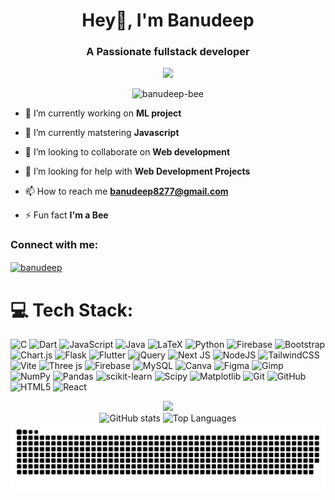 <h1 align="center">Hey👋, I'm Banudeep</h1>
<h3 align="center">A Passionate fullstack developer</h3>

<div align="center">
  <img height="150" src="[https://media.giphy.com/media/qgQUggAC3Pfv687qPC/giphy.gif](https://media1.giphy.com/media/v1.Y2lkPTc5MGI3NjExcTJrdGVmNW9xNW45bHJoNHlubmw5MWFpMWhvcnV6NDM0eXd5M2U4eSZlcD12MV9pbnRlcm5hbF9naWZfYnlfaWQmY3Q9Zw/LQbzTs41pjANrcrNRN/giphy.gif)"  />
</div>


<p align="center"> <img src="https://komarev.com/ghpvc/?username=banudeep-bee&label=Profile%20views&color=0e75b6&style=flat" alt="banudeep-bee" /> </p>

- 🔭 I’m currently working on **ML project**

- 🌱 I’m currently matstering **Javascript**

- 👯 I’m looking to collaborate on **Web development**

- 🤝 I’m looking for help with **Web Development Projects**

- 📫 How to reach me **banudeep8277@gmail.com**

- ⚡ Fun fact **I'm a Bee**

<h3 align="left">Connect with me:</h3>
<p align="left">
<a href="https://www.linkedin.com/in/banudeep-bee/" target="blank"><img align="center" src="https://raw.githubusercontent.com/rahuldkjain/github-profile-readme-generator/master/src/images/icons/Social/linked-in-alt.svg" alt="banudeep" height="30" width="40" /></a>
</p>

# 💻 Tech Stack:
![C](https://img.shields.io/badge/c-%2300599C.svg?style=for-the-badge&logo=c&logoColor=white) ![Dart](https://img.shields.io/badge/dart-%230175C2.svg?style=for-the-badge&logo=dart&logoColor=white) ![JavaScript](https://img.shields.io/badge/javascript-%23323330.svg?style=for-the-badge&logo=javascript&logoColor=%23F7DF1E) ![Java](https://img.shields.io/badge/java-%23ED8B00.svg?style=for-the-badge&logo=openjdk&logoColor=white) ![LaTeX](https://img.shields.io/badge/latex-%23008080.svg?style=for-the-badge&logo=latex&logoColor=white) ![Python](https://img.shields.io/badge/python-3670A0?style=for-the-badge&logo=python&logoColor=ffdd54) ![Firebase](https://img.shields.io/badge/firebase-%23039BE5.svg?style=for-the-badge&logo=firebase) ![Bootstrap](https://img.shields.io/badge/bootstrap-%238511FA.svg?style=for-the-badge&logo=bootstrap&logoColor=white) ![Chart.js](https://img.shields.io/badge/chart.js-F5788D.svg?style=for-the-badge&logo=chart.js&logoColor=white) ![Flask](https://img.shields.io/badge/flask-%23000.svg?style=for-the-badge&logo=flask&logoColor=white) ![Flutter](https://img.shields.io/badge/Flutter-%2302569B.svg?style=for-the-badge&logo=Flutter&logoColor=white) ![jQuery](https://img.shields.io/badge/jquery-%230769AD.svg?style=for-the-badge&logo=jquery&logoColor=white) ![Next JS](https://img.shields.io/badge/Next-black?style=for-the-badge&logo=next.js&logoColor=white) ![NodeJS](https://img.shields.io/badge/node.js-6DA55F?style=for-the-badge&logo=node.js&logoColor=white) ![TailwindCSS](https://img.shields.io/badge/tailwindcss-%2338B2AC.svg?style=for-the-badge&logo=tailwind-css&logoColor=white) ![Vite](https://img.shields.io/badge/vite-%23646CFF.svg?style=for-the-badge&logo=vite&logoColor=white) ![Three js](https://img.shields.io/badge/threejs-black?style=for-the-badge&logo=three.js&logoColor=white) ![Firebase](https://img.shields.io/badge/firebase-a08021?style=for-the-badge&logo=firebase&logoColor=ffcd34) ![MySQL](https://img.shields.io/badge/mysql-4479A1.svg?style=for-the-badge&logo=mysql&logoColor=white) ![Canva](https://img.shields.io/badge/Canva-%2300C4CC.svg?style=for-the-badge&logo=Canva&logoColor=white) ![Figma](https://img.shields.io/badge/figma-%23F24E1E.svg?style=for-the-badge&logo=figma&logoColor=white) ![Gimp](https://img.shields.io/badge/Gimp-657D8B?style=for-the-badge&logo=gimp&logoColor=FFFFFF) ![NumPy](https://img.shields.io/badge/numpy-%23013243.svg?style=for-the-badge&logo=numpy&logoColor=white) ![Pandas](https://img.shields.io/badge/pandas-%23150458.svg?style=for-the-badge&logo=pandas&logoColor=white) ![scikit-learn](https://img.shields.io/badge/scikit--learn-%23F7931E.svg?style=for-the-badge&logo=scikit-learn&logoColor=white) ![Scipy](https://img.shields.io/badge/SciPy-%230C55A5.svg?style=for-the-badge&logo=scipy&logoColor=%white) ![Matplotlib](https://img.shields.io/badge/Matplotlib-%23ffffff.svg?style=for-the-badge&logo=Matplotlib&logoColor=black) ![Git](https://img.shields.io/badge/git-%23F05033.svg?style=for-the-badge&logo=git&logoColor=white) ![GitHub](https://img.shields.io/badge/github-%23121011.svg?style=for-the-badge&logo=github&logoColor=white) ![HTML5](https://img.shields.io/badge/html5-%23E34F26.svg?style=for-the-badge&logo=html5&logoColor=white) ![React](https://img.shields.io/badge/react-%2320232a.svg?style=for-the-badge&logo=react&logoColor=%2361DAFB)

<div align="center">
  <img src="https://github-readme-streak-stats.herokuapp.com/?user=banudeep-bee&theme=dark&hide_border=false" />
</div>


 <div align="center">
  <img src="https://github-readme-stats.vercel.app/api?username=banudeep-bee&show_icons=true&theme=radical&hide_border=true" height="150" alt="GitHub stats" />
  <img src="https://github-readme-stats.vercel.app/api/top-langs/?username=banudeep-bee&layout=compact&theme=radical&hide_border=true" height="150" alt="Top Languages" />
</div>

<picture>
  <source media="(prefers-color-scheme: dark)" srcset="https://raw.githubusercontent.com/Banudeep-bee/Banudeep-bee/output/github-snake-dark.svg" />
  <source media="(prefers-color-scheme: light)" srcset="https://raw.githubusercontent.com/Banudeep-bee/Banudeep-bee/output/github-snake.svg" />
  <img alt="github-snake" src="https://raw.githubusercontent.com/Banudeep-bee/Banudeep-bee/output/github-snake.svg" />
</picture>
